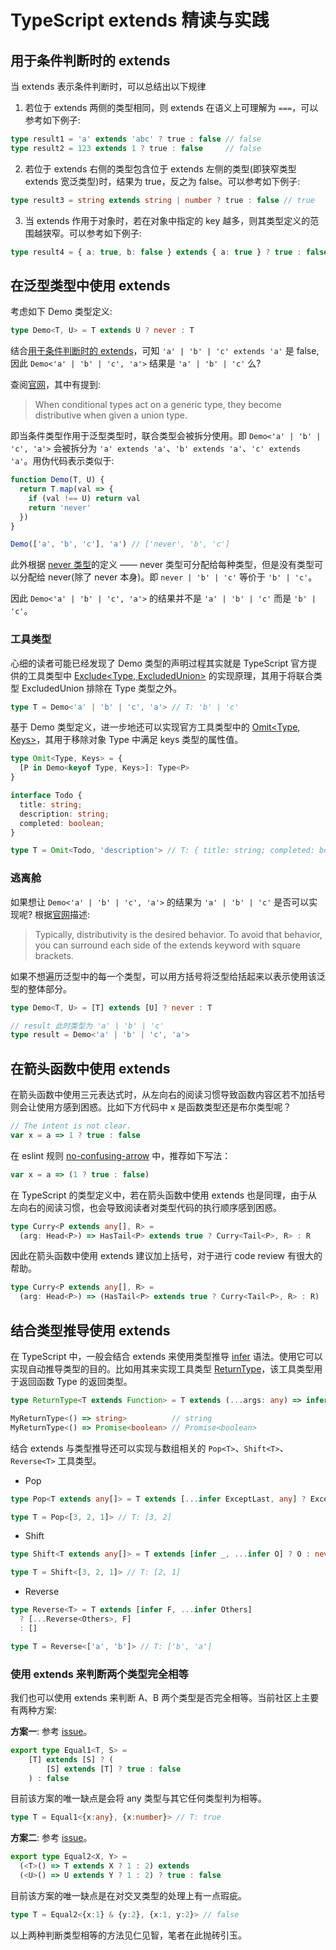 # TypeScript extends 精读与实践

## 用于条件判断时的 extends

当 extends 表示条件判断时，可以总结出以下规律

1. 若位于 extends 两侧的类型相同，则 extends 在语义上可理解为 `===`，可以参考如下例子:

```ts
type result1 = 'a' extends 'abc' ? true : false // false
type result2 = 123 extends 1 ? true : false     // false
```

2. 若位于 extends 右侧的类型包含位于 extends 左侧的类型(即狭窄类型 extends 宽泛类型)时，结果为 true，反之为 false。可以参考如下例子:

```ts
type result3 = string extends string | number ? true : false // true
```

3. 当 extends 作用于对象时，若在对象中指定的 key 越多，则其类型定义的范围越狭窄。可以参考如下例子:

```ts
type result4 = { a: true, b: false } extends { a: true } ? true : false // true
```

## 在泛型类型中使用 extends

考虑如下 Demo 类型定义:

```ts
type Demo<T, U> = T extends U ? never : T
```

结合[用于条件判断时的 extends](#用于条件判断时的-extends)，可知 `'a' | 'b' | 'c' extends 'a'` 是 false, 因此 `Demo<'a' | 'b' | 'c', 'a'>` 结果是 `'a' | 'b' | 'c'` 么?

查阅[官网](https://www.typescriptlang.org/docs/handbook/2/conditional-types.html)，其中有提到:

> When conditional types act on a generic type, they become distributive when given a union type.

即当条件类型作用于泛型类型时，联合类型会被拆分使用。即 `Demo<'a' | 'b' | 'c', 'a'>` 会被拆分为 `'a' extends 'a'`、`'b' extends 'a'`、`'c' extends 'a'`。用伪代码表示类似于:

```js
function Demo(T, U) {
  return T.map(val => {
    if (val !== U) return val
    return 'never'
  })
}

Demo(['a', 'b', 'c'], 'a') // ['never', 'b', 'c']
```

此外根据 [never 类型](https://www.typescriptlang.org/docs/handbook/2/narrowing.html#the-never-type)的定义 —— never 类型可分配给每种类型，但是没有类型可以分配给 never(除了 never 本身)。即 `never | 'b' | 'c'` 等价于 `'b' | 'c'`。

因此 `Demo<'a' | 'b' | 'c', 'a'>` 的结果并不是 `'a' | 'b' | 'c'` 而是 `'b' | 'c'`。

### 工具类型

心细的读者可能已经发现了 Demo 类型的声明过程其实就是 TypeScript 官方提供的工具类型中 [Exclude<Type, ExcludedUnion>](https://www.typescriptlang.org/docs/handbook/utility-types.html#excludetype-excludedunion) 的实现原理，其用于将联合类型 ExcludedUnion 排除在 Type 类型之外。

```ts
type T = Demo<'a' | 'b' | 'c', 'a'> // T: 'b' | 'c'
```

基于 Demo 类型定义，进一步地还可以实现官方工具类型中的 [Omit<Type, Keys>](https://www.typescriptlang.org/docs/handbook/utility-types.html#omittype-keys)，其用于移除对象 Type
中满足 keys 类型的属性值。

```ts
type Omit<Type, Keys> = {
  [P in Demo<keyof Type, Keys>]: Type<P>
}

interface Todo {
  title: string;
  description: string;
  completed: boolean;
}

type T = Omit<Todo, 'description'> // T: { title: string; completed: boolean }
```

### 逃离舱

如果想让 `Demo<'a' | 'b' | 'c', 'a'>` 的结果为 `'a' | 'b' | 'c'` 是否可以实现呢? 根据[官网](https://www.typescriptlang.org/docs/handbook/2/conditional-types.html#distributive-conditional-types)描述:

> Typically, distributivity is the desired behavior. To avoid that behavior, you can surround each side of the extends keyword with square brackets.

如果不想遍历泛型中的每一个类型，可以用方括号将泛型给括起来以表示使用该泛型的整体部分。

```ts
type Demo<T, U> = [T] extends [U] ? never : T

// result 此时类型为 'a' | 'b' | 'c'
type result = Demo<'a' | 'b' | 'c', 'a'>
```

## 在箭头函数中使用 extends

在箭头函数中使用三元表达式时，从左向右的阅读习惯导致函数内容区若不加括号则会让使用方感到困惑。比如下方代码中 x 是函数类型还是布尔类型呢？

```js
// The intent is not clear.
var x = a => 1 ? true : false
```

在 eslint 规则 [no-confusing-arrow](https://eslint.org/docs/rules/no-confusing-arrow) 中，推荐如下写法：

```js
var x = a => (1 ? true : false)
```

在 TypeScript 的类型定义中，若在箭头函数中使用 extends 也是同理，由于从左向右的阅读习惯，也会导致阅读者对类型代码的执行顺序感到困惑。

```ts
type Curry<P extends any[], R> =
  (arg: Head<P>) => HasTail<P> extends true ? Curry<Tail<P>, R> : R
```

因此在箭头函数中使用 extends 建议加上括号，对于进行 code review 有很大的帮助。

```ts
type Curry<P extends any[], R> =
  (arg: Head<P>) => (HasTail<P> extends true ? Curry<Tail<P>, R> : R)
```

## 结合类型推导使用 extends

在 TypeScript 中，一般会结合 extends 来使用类型推导 [infer](https://www.typescriptlang.org/docs/handbook/2/conditional-types.html#inferring-within-conditional-types) 语法。使用它可以实现自动推导类型的目的。比如用其来实现工具类型 [ReturnType<Type>](https://www.typescriptlang.org/docs/handbook/utility-types.html#returntypetype)，该工具类型用于返回函数 Type 的返回类型。

```ts
type ReturnType<T extends Function> = T extends (...args: any) => infer U ? U : never

MyReturnType<() => string>          // string
MyReturnType<() => Promise<boolean> // Promise<boolean>
```

结合 extends 与类型推导还可以实现与数组相关的 `Pop<T>`、`Shift<T>`、`Reverse<T>` 工具类型。

* Pop<T>

```ts
type Pop<T extends any[]> = T extends [...infer ExceptLast, any] ? ExceptLast : never

type T = Pop<[3, 2, 1]> // T: [3, 2]
```

* Shift<T>

```ts
type Shift<T extends any[]> = T extends [infer _, ...infer O] ? O : never

type T = Shift<[3, 2, 1]> // T: [2, 1]
```

* Reverse<T>

```ts
type Reverse<T> = T extends [infer F, ...infer Others]
  ? [...Reverse<Others>, F]
  : []

type T = Reverse<['a', 'b']> // T: ['b', 'a']
```

### 使用 extends 来判断两个类型完全相等

我们也可以使用 extends 来判断 A、B 两个类型是否完全相等。当前社区上主要有两种方案:

**方案一**: 参考 [issue](https://github.com/Microsoft/TypeScript/issues/27024#issuecomment-420227672)。

```ts
export type Equal1<T, S> =
	[T] extends [S] ? (
		[S] extends [T] ? true : false
	) : false
```

目前该方案的唯一缺点是会将 any 类型与其它任何类型判为相等。

```ts
type T = Equal1<{x:any}, {x:number}> // T: true
```

**方案二**: 参考 [issue](https://github.com/microsoft/TypeScript/issues/27024#issuecomment-421529650)。

```ts
export type Equal2<X, Y> =
  (<T>() => T extends X ? 1 : 2) extends
  (<U>() => U extends Y ? 1 : 2) ? true : false
```

目前该方案的唯一缺点是在对交叉类型的处理上有一点瑕疵。

```ts
type T = Equal2<{x:1} & {y:2}, {x:1, y:2}> // false
```

以上两种判断类型相等的方法见仁见智，笔者在此抛砖引玉。